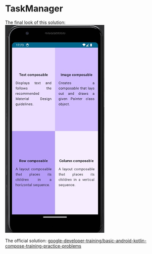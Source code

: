 # TaskManager

The final look of this solution:
![Final Look](./final-look.jpg)

The official solution: [google-developer-training/basic-android-kotlin-compose-training-practice-problems](https://github.com/google-developer-training/basic-android-kotlin-compose-training-practice-problems/tree/main/Unit%201/Pathway%203/ComposeQuadrant)
